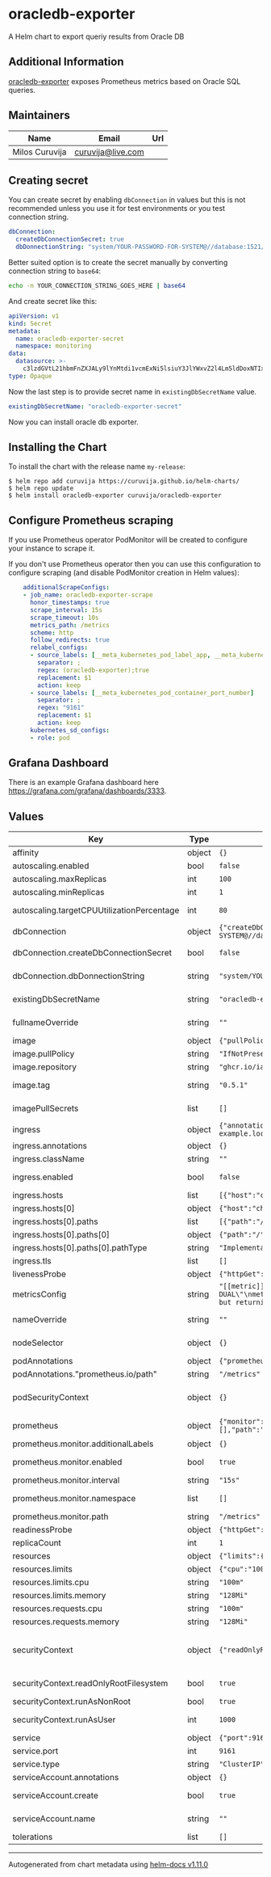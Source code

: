 # oracledb-exporter

A Helm chart to export queriy results from Oracle DB

## Additional Information

[oracledb-exporter](https://github.com/iamseth/oracledb_exporter) exposes Prometheus metrics based on Oracle SQL queries.

## Maintainers

| Name | Email | Url |
| ---- | ------ | --- |
| Milos Curuvija | <curuvija@live.com> |  |

## Creating secret

You can create secret by enabling ``dbConnection`` in values but this is not recommended unless you use it for test environments
or you test connection string.

```yaml
dbConnection:
  createDbConnectionSecret: true
  dbDonnectionString: "system/YOUR-PASSWORD-FOR-SYSTEM@//database:1521/DB_SID.DB_DOMAIN"
```

Better suited option is to create the secret manually by converting connection string to ``base64``:

```bash
echo -n YOUR_CONNECTION_STRING_GOES_HERE | base64
```

And create secret like this:

```yaml
apiVersion: v1
kind: Secret
metadata:
  name: oracledb-exporter-secret
  namespace: monitoring
data:
  datasource: >-
    c3lzdGVtL21hbmFnZXJALy9lYnMtdi1vcmExNi5lsiuY3JlYWxvZ2l4Lm5ldDoxNTIxL01EQlQxNQ==
type: Opaque
```
Now the last step is to provide secret name in ``existingDbSecretName`` value.

```yaml
existingDbSecretName: "oracledb-exporter-secret"
```

Now you can install oracle db exporter.

## Installing the Chart

To install the chart with the release name `my-release`:

```console
$ helm repo add curuvija https://curuvija.github.io/helm-charts/
$ helm repo update
$ helm install oracledb-exporter curuvija/oracledb-exporter
```

## Configure Prometheus scraping

If you use Prometheus operator PodMonitor will be created to configure your instance to scrape it.

If you don't use Prometheus operator then you can use this configuration to configure scraping (and disable PodMonitor creation in Helm values):

```yaml
    additionalScrapeConfigs:
    - job_name: oracledb-exporter-scrape
      honor_timestamps: true
      scrape_interval: 15s
      scrape_timeout: 10s
      metrics_path: /metrics
      scheme: http
      follow_redirects: true
      relabel_configs:
      - source_labels: [__meta_kubernetes_pod_label_app, __meta_kubernetes_pod_labelpresent_app]
        separator: ;
        regex: (oracledb-exporter);true
        replacement: $1
        action: keep
      - source_labels: [__meta_kubernetes_pod_container_port_number]
        separator: ;
        regex: "9161"
        replacement: $1
        action: keep
      kubernetes_sd_configs:
      - role: pod
```
## Grafana Dashboard

There is an example Grafana dashboard here https://grafana.com/grafana/dashboards/3333.


## Values

| Key | Type | Default | Description |
|-----|------|---------|-------------|
| affinity | object | `{}` | configure affinity |
| autoscaling.enabled | bool | `false` | enable or disable autoscaling |
| autoscaling.maxReplicas | int | `100` | maximum number of replicas |
| autoscaling.minReplicas | int | `1` | minimum number of replicas |
| autoscaling.targetCPUUtilizationPercentage | int | `80` | configure at what percentage to trigger autoscalling |
| dbConnection | object | `{"createDbConnectionSecret":false,"dbDonnectionString":"system/YOUR-PASSWORD-FOR-SYSTEM@//database:1521/DB_SID.DB_DOMAIN"}` | define connection to your database |
| dbConnection.createDbConnectionSecret | bool | `false` | creates secret unless you create it manually and provide value in existingDbSecretName |
| dbConnection.dbDonnectionString | string | `"system/YOUR-PASSWORD-FOR-SYSTEM@//database:1521/DB_SID.DB_DOMAIN"` | ads database connection string to datasource fields in secret |
| existingDbSecretName | string | `"oracledb-exporter-secret"` | provide the name of the secret containing db connection string |
| fullnameOverride | string | `""` | overrides name without having chartName in front of it |
| image | object | `{"pullPolicy":"IfNotPresent","repository":"ghcr.io/iamseth/oracledb_exporter","tag":"0.5.1"}` | Image to use for deployment |
| image.pullPolicy | string | `"IfNotPresent"` | define pull policy |
| image.repository | string | `"ghcr.io/iamseth/oracledb_exporter"` | repository to pull image |
| image.tag | string | `"0.5.1"` | Overrides the image tag whose default is the chart appVersion. |
| imagePullSecrets | list | `[]` | Image pull secrets if you want to host the image |
| ingress | object | `{"annotations":{},"className":"","enabled":false,"hosts":[{"host":"chart-example.local","paths":[{"path":"/","pathType":"ImplementationSpecific"}]}],"tls":[]}` | ingress configuration |
| ingress.annotations | object | `{}` | ingress annotations |
| ingress.className | string | `""` | ingress class name |
| ingress.enabled | bool | `false` | enable or disable ingress configuration creation |
| ingress.hosts | list | `[{"host":"chart-example.local","paths":[{"path":"/","pathType":"ImplementationSpecific"}]}]` | hosts |
| ingress.hosts[0] | object | `{"host":"chart-example.local","paths":[{"path":"/","pathType":"ImplementationSpecific"}]}` | hostname |
| ingress.hosts[0].paths | list | `[{"path":"/","pathType":"ImplementationSpecific"}]` | paths |
| ingress.hosts[0].paths[0] | object | `{"path":"/","pathType":"ImplementationSpecific"}` | path |
| ingress.hosts[0].paths[0].pathType | string | `"ImplementationSpecific"` | path type |
| ingress.tls | list | `[]` | tls configuration |
| livenessProbe | object | `{"httpGet":{"path":"/","port":9161}}` | configure liveness probe |
| metricsConfig | string | `"[[metric]]\ncontext = \"test\"\nrequest = \"SELECT 1 as value_1, 2 as value_2 FROM DUAL\"\nmetricsdesc = { value_1 = \"Simple example returning always 1.\", value_2 = \"Same but returning always 2.\" }\n"` | define metrics to expose to Prometheus |
| nameOverride | string | `""` | overrides name (partial name override - chartName + nameOverride) |
| nodeSelector | object | `{}` | define node selector to schedule your pod(s) |
| podAnnotations | object | `{"prometheus.io/path":"/metrics","prometheus.io/port":"9161","prometheus.io/scrape":"true"}` | additional pod annoations |
| podAnnotations."prometheus.io/path" | string | `"/metrics"` | controls for Prometheus scrapes |
| podSecurityContext | object | `{}` | define pod security context https://kubernetes.io/docs/tasks/configure-pod-container/security-context/ |
| prometheus | object | `{"monitor":{"additionalLabels":{},"enabled":true,"interval":"15s","namespace":[],"path":"/metrics"}}` | configure Prometheus Service monitor to expose metrics |
| prometheus.monitor.additionalLabels | object | `{}` | add additonal labels to service monitoring |
| prometheus.monitor.enabled | bool | `true` | enable or disable creation of service monitor |
| prometheus.monitor.interval | string | `"15s"` | Prometheus scraping interval |
| prometheus.monitor.namespace | list | `[]` | provide namespace where to create this service monitor |
| prometheus.monitor.path | string | `"/metrics"` | path where you want to expose metrics |
| readinessProbe | object | `{"httpGet":{"path":"/","port":9161}}` | configure readiness probe |
| replicaCount | int | `1` | replicaCount - number of pods to run |
| resources | object | `{"limits":{"cpu":"100m","memory":"128Mi"},"requests":{"cpu":"100m","memory":"128Mi"}}` | specify resources |
| resources.limits | object | `{"cpu":"100m","memory":"128Mi"}` | specify resource limits |
| resources.limits.cpu | string | `"100m"` | specify resource limits for cpu |
| resources.limits.memory | string | `"128Mi"` | specify resource limits for memory |
| resources.requests.cpu | string | `"100m"` | specify resource requests for cpu |
| resources.requests.memory | string | `"128Mi"` | specify resource requests for memory |
| securityContext | object | `{"readOnlyRootFilesystem":true,"runAsNonRoot":true,"runAsUser":1000}` | define security context https://kubernetes.io/docs/tasks/configure-pod-container/security-context/#set-capabilities-for-a-container |
| securityContext.readOnlyRootFilesystem | bool | `true` | Mounts the container's root filesystem as read-only. |
| securityContext.runAsNonRoot | bool | `true` | run docker container as non root user. |
| securityContext.runAsUser | int | `1000` | specify under which user all processes inside container will run. |
| service | object | `{"port":9161,"type":"ClusterIP"}` | service configuration |
| service.port | int | `9161` | service port |
| service.type | string | `"ClusterIP"` | service type |
| serviceAccount.annotations | object | `{}` | Annotations to add to the service account |
| serviceAccount.create | bool | `true` | Specifies whether a service account should be created |
| serviceAccount.name | string | `""` | If not set and create is true, a name is generated using the fullname template |
| tolerations | list | `[]` | provide tolerations |


----------------------------------------------
Autogenerated from chart metadata using [helm-docs v1.11.0](https://github.com/norwoodj/helm-docs/releases/v1.11.0)
